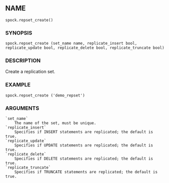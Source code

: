 ## NAME

`spock.repset_create()`

### SYNOPSIS

`spock.repset_create (set_name name, replicate_insert bool, replicate_update bool, replicate_delete bool, replicate_truncate bool)`
 
### DESCRIPTION

Create a replication set. 

### EXAMPLE

`spock.repset_create ('demo_repset')`
 
### ARGUMENTS

    `set_name`
        The name of the set, must be unique.
    `replicate_insert`
        Specifies if INSERT statements are replicated; the default is true.
    `replicate_update`
        Specifies if UPDATE statements are replicated; the default is true.
    `replicate_delete`
        Specifies if DELETE statements are replicated; the default is true.
    `replicate_truncate`
        Specifies if TRUNCATE statements are replicated; the default is true.
